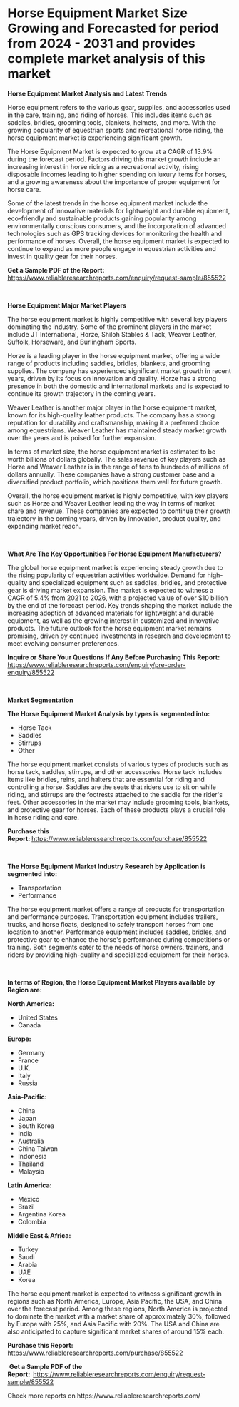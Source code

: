 <p><h1>Horse Equipment Market Size Growing and Forecasted for period from 2024 - 2031 and provides complete market analysis of this market</h1></p><p><strong>Horse Equipment Market Analysis and Latest Trends</strong></p>
<p><p>Horse equipment refers to the various gear, supplies, and accessories used in the care, training, and riding of horses. This includes items such as saddles, bridles, grooming tools, blankets, helmets, and more. With the growing popularity of equestrian sports and recreational horse riding, the horse equipment market is experiencing significant growth.</p><p>The Horse Equipment Market is expected to grow at a CAGR of 13.9% during the forecast period. Factors driving this market growth include an increasing interest in horse riding as a recreational activity, rising disposable incomes leading to higher spending on luxury items for horses, and a growing awareness about the importance of proper equipment for horse care.</p><p>Some of the latest trends in the horse equipment market include the development of innovative materials for lightweight and durable equipment, eco-friendly and sustainable products gaining popularity among environmentally conscious consumers, and the incorporation of advanced technologies such as GPS tracking devices for monitoring the health and performance of horses. Overall, the horse equipment market is expected to continue to expand as more people engage in equestrian activities and invest in quality gear for their horses.</p></p>
<p><strong>Get a Sample PDF of the Report:&nbsp;</strong> <a href="https://www.reliableresearchreports.com/enquiry/request-sample/855522">https://www.reliableresearchreports.com/enquiry/request-sample/855522</a></p>
<p>&nbsp;</p>
<p><strong>Horse Equipment Major Market Players</strong></p>
<p><p>The horse equipment market is highly competitive with several key players dominating the industry. Some of the prominent players in the market include JT International, Horze, Shiloh Stables & Tack, Weaver Leather, Suffolk, Horseware, and Burlingham Sports.</p><p>Horze is a leading player in the horse equipment market, offering a wide range of products including saddles, bridles, blankets, and grooming supplies. The company has experienced significant market growth in recent years, driven by its focus on innovation and quality. Horze has a strong presence in both the domestic and international markets and is expected to continue its growth trajectory in the coming years.</p><p>Weaver Leather is another major player in the horse equipment market, known for its high-quality leather products. The company has a strong reputation for durability and craftsmanship, making it a preferred choice among equestrians. Weaver Leather has maintained steady market growth over the years and is poised for further expansion.</p><p>In terms of market size, the horse equipment market is estimated to be worth billions of dollars globally. The sales revenue of key players such as Horze and Weaver Leather is in the range of tens to hundreds of millions of dollars annually. These companies have a strong customer base and a diversified product portfolio, which positions them well for future growth.</p><p>Overall, the horse equipment market is highly competitive, with key players such as Horze and Weaver Leather leading the way in terms of market share and revenue. These companies are expected to continue their growth trajectory in the coming years, driven by innovation, product quality, and expanding market reach.</p></p>
<p>&nbsp;</p>
<p><strong>What Are The Key Opportunities For Horse Equipment Manufacturers?</strong></p>
<p><p>The global horse equipment market is experiencing steady growth due to the rising popularity of equestrian activities worldwide. Demand for high-quality and specialized equipment such as saddles, bridles, and protective gear is driving market expansion. The market is expected to witness a CAGR of 5.4% from 2021 to 2026, with a projected value of over $10 billion by the end of the forecast period. Key trends shaping the market include the increasing adoption of advanced materials for lightweight and durable equipment, as well as the growing interest in customized and innovative products. The future outlook for the horse equipment market remains promising, driven by continued investments in research and development to meet evolving consumer preferences.</p></p>
<p><strong>Inquire or Share Your Questions If Any Before Purchasing This Report:</strong> <a href="https://www.reliableresearchreports.com/enquiry/pre-order-enquiry/855522">https://www.reliableresearchreports.com/enquiry/pre-order-enquiry/855522</a></p>
<p>&nbsp;</p>
<p><strong>Market Segmentation</strong></p>
<p><strong>The Horse Equipment Market Analysis by types is segmented into:</strong></p>
<p><ul><li>Horse Tack</li><li>Saddles</li><li>Stirrups</li><li>Other</li></ul></p>
<p><p>The horse equipment market consists of various types of products such as horse tack, saddles, stirrups, and other accessories. Horse tack includes items like bridles, reins, and halters that are essential for riding and controlling a horse. Saddles are the seats that riders use to sit on while riding, and stirrups are the footrests attached to the saddle for the rider's feet. Other accessories in the market may include grooming tools, blankets, and protective gear for horses. Each of these products plays a crucial role in horse riding and care.</p></p>
<p><strong>Purchase this Report:&nbsp;</strong><a href="https://www.reliableresearchreports.com/purchase/855522">https://www.reliableresearchreports.com/purchase/855522</a></p>
<p>&nbsp;</p>
<p><strong>The Horse Equipment Market Industry Research by Application is segmented into:</strong></p>
<p><ul><li>Transportation</li><li>Performance</li></ul></p>
<p><p>The horse equipment market offers a range of products for transportation and performance purposes. Transportation equipment includes trailers, trucks, and horse floats, designed to safely transport horses from one location to another. Performance equipment includes saddles, bridles, and protective gear to enhance the horse's performance during competitions or training. Both segments cater to the needs of horse owners, trainers, and riders by providing high-quality and specialized equipment for their horses.</p></p>
<p>&nbsp;</p>
<p><strong>In terms of Region, the Horse Equipment Market Players available by Region are:</strong></p>
<p>
    <p> <strong> North America: </strong>
        <ul>
            <li>United States</li>
            <li>Canada</li>
        </ul>
        </p> 
    <p> <strong> Europe: </strong>
        <ul>
            <li>Germany</li>
            <li>France</li>
            <li>U.K.</li>
            <li>Italy</li>
            <li>Russia</li>
        </ul>
        </p> 
    <p> <strong> Asia-Pacific: </strong>
        <ul>
            <li>China</li>
            <li>Japan</li>
            <li>South Korea</li>
            <li>India</li>
            <li>Australia</li>
            <li>China Taiwan</li>
            <li>Indonesia</li>
            <li>Thailand</li>
            <li>Malaysia</li>
        </ul>
        </p> 
    <p> <strong> Latin America: </strong>
        <ul>
            <li>Mexico</li>
            <li>Brazil</li>
            <li>Argentina Korea</li>
            <li>Colombia</li>
        </ul>
        </p> 
    <p> <strong> Middle East & Africa: </strong>
        <ul>
            <li>Turkey</li>
            <li>Saudi</li>
            <li>Arabia</li>
            <li>UAE</li>
            <li>Korea</li>
        </ul>
    </p>
    </p>
<p><p>The horse equipment market is expected to witness significant growth in regions such as North America, Europe, Asia Pacific, the USA, and China over the forecast period. Among these regions, North America is projected to dominate the market with a market share of approximately 30%, followed by Europe with 25%, and Asia Pacific with 20%. The USA and China are also anticipated to capture significant market shares of around 15% each.</p></p>
<p><strong>Purchase this Report: </strong><a href="https://www.reliableresearchreports.com/purchase/855522">https://www.reliableresearchreports.com/purchase/855522</a></p>
<p>&nbsp;<strong>Get a Sample PDF of the Report:&nbsp;&nbsp;</strong><a href="https://www.reliableresearchreports.com/enquiry/request-sample/855522">https://www.reliableresearchreports.com/enquiry/request-sample/855522</a></p>
<p><strong></strong></p>
<p>Check more reports on https://www.reliableresearchreports.com/</p>